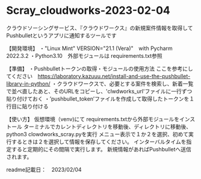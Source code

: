 # Scray_cloudworks-2023-02-04
クラウドソーシングサービス、『クラウドワークス』の新規案件情報を取得してPushbulletというアプリに通知するツールです

【開発環境】
  ・"Linux Mint" VERSION="21.1 (Vera)"　with Pycharm 2022.3.2
  ・Python3.10　外部モジュールは requirements.txt参照

【準備】
・Pushbulletトークンの取得・モジュールの使用方法
    ここを参考にしてください　https://laboratory.kazuuu.net/install-and-use-the-pushbullet-library-in-python/
・クラウドワークスで、必要とする案件を検索し、新着一覧で並べ直したあと、そのURLをコピーし、'clwdworks_url'ファイルに一行ずつ貼り付けておく
・’pushbullet_token’ファイルを作成して取得したトークンを１行目に貼り付ける
 
 【使い方】
 仮想環境（venv)にて requirements.txtから外部モジュールをインストール
 ターミナルでカレントディレクトリを移動後、ディレクトリに移動後、python3 clowdworks_scray.pyを実行
 メニュー表示で１か２を選択、初めて実行するときは２を選択して情報を保存してください。
 インターバルタイムを指定すると定期的にその間隔で実行します。
 新規情報があればPushbulletへ送信されます。
 
 readme記載日：　2023/02/04
